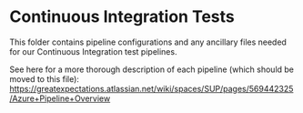 # Continuous Integration Tests

This folder contains pipeline configurations and any ancillary files needed for our Continuous Integration test pipelines.

See here for a more thorough description of each pipeline (which should be moved to this file):
https://greatexpectations.atlassian.net/wiki/spaces/SUP/pages/569442325/Azure+Pipeline+Overview
